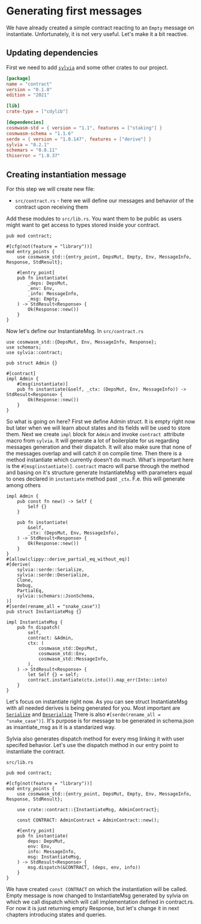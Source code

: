 # Generating first messages

We have already created a simple contract reacting to an `Empty` message on instantiate. Unfortunately, it
is not very useful. Let's make it a bit reactive.

## Updating dependencies

First we need to add [`sylvia`](https://crates.io/crates/sylvia) and some other crates to our project.

```toml
[package]
name = "contract"
version = "0.1.0"
edition = "2021"

[lib]
crate-type = ["cdylib"]

[dependencies]
cosmwasm-std = { version = "1.1", features = ["staking"] }
cosmwasm-schema = "1.1.6"
serde = { version = "1.0.147", features = ["derive"] }
sylvia = "0.2.1"
schemars = "0.8.11"
thiserror = "1.0.37"
```

## Creating instantiation message

For this step we will create new file:
- `src/contract.rs` - here we will define our messages and behavior of the contract upon receiving them

Add these modules to `src/lib.rs`. You want them to be public as users might want to get access to types stored inside your contract.

```rust,noplayground
pub mod contract;

#[cfg(not(feature = "library"))]
mod entry_points {
    use cosmwasm_std::{entry_point, DepsMut, Empty, Env, MessageInfo, Response, StdResult};

    #[entry_point]
    pub fn instantiate(
        _deps: DepsMut,
        _env: Env,
        _info: MessageInfo,
        _msg: Empty,
    ) -> StdResult<Response> {
        Ok(Response::new())
    }
}
```

Now let's define our InstantiateMsg. In `src/contract.rs`

```rust,noplayground
use cosmwasm_std::{DepsMut, Env, MessageInfo, Response};
use schemars;
use sylvia::contract;

pub struct Admin {}

#[contract]
impl Admin {
    #[msg(instantiate)]
    pub fn instantiate(&self, _ctx: (DepsMut, Env, MessageInfo)) -> StdResult<Response> {
        Ok(Response::new())
    }
}
```

So what is going on here? First we define Admin struct. It is empty right now but later when we will learn about states and its fields will be used to store them.
Next we create `impl` block for `Admin` and invoke `contract `attribute macro from `sylvia`. It will generate a lot of boilerplate for us regarding messages generation and their dispatch. It will also make sure that none of the messages overlap and will catch it on compile time.
Then there is a method instantiate which currently doesn't do much.
What's important here is the `#[msg(instantiate)]`. `contract` macro will parse through the method and basing on it's structure generate InstantiateMsg with parameters equal to ones declared in `instantiate` method past `_ctx`. F.e. this will generate among others 

```rust,noplayground
impl Admin {
    pub const fn new() -> Self {
        Self {}
    }

    pub fn instantiate(
        &self,
        _ctx: (DepsMut, Env, MessageInfo),
    ) -> StdResult<Response> {
        Ok(Response::new())
    }
}
#[allow(clippy::derive_partial_eq_without_eq)]
#[derive(
    sylvia::serde::Serialize,
    sylvia::serde::Deserialize,
    Clone,
    Debug,
    PartialEq,
    sylvia::schemars::JsonSchema,
)]
#[serde(rename_all = "snake_case")]
pub struct InstantiateMsg {}

impl InstantiateMsg {
    pub fn dispatch(
        self,
        contract: &Admin,
        ctx: (
            cosmwasm_std::DepsMut,
            cosmwasm_std::Env,
            cosmwasm_std::MessageInfo,
        ),
    ) -> StdResult<Response> {
        let Self {} = self;
        contract.instantiate(ctx.into()).map_err(Into::into)
    }
}
```

Let's focus on instantiate right now. As you can see struct InstantiateMsg with all needed derives is being generated for you.
Most important are [`Serialize`](https://docs.rs/serde/latest/serde/trait.Serialize.html) and [`Deserialize`](https://docs.rs/serde/latest/serde/trait.Deserialize.html)
There is also `#[serde(rename_all = "snake_case")]`. It's purpose is for message to be generated in schema.json as insantiate_msg as it is a standarized way.

Sylvia also generates dispatch method for every msg linking it with user specifed behavior. Let's use the dispatch method in our entry point to instantiate the contract.

`src/lib.rs`

```rust,noplayground
pub mod contract;

#[cfg(not(feature = "library"))]
mod entry_points {
    use cosmwasm_std::{entry_point, DepsMut, Empty, Env, MessageInfo, Response, StdResult};

    use crate::contract::{InstantiateMsg, AdminContract};
    
    const CONTRACT: AdminContract = AdminContract::new();

    #[entry_point]
    pub fn instantiate(
        deps: DepsMut,
        env: Env,
        info: MessageInfo,
        msg: InstantiateMsg,
    ) -> StdResult<Response> {
        msg.dispatch(&CONTRACT, (deps, env, info))
    }
}
```

We have created `const CONTRACT` on which the instantiation will be called.
Empty message is now changed to InstantiateMsg generated by sylvia on which we call dispatch which will call implementation defined in contract.rs.
For now it is just returning empty Response, but let's change it in next chapters introducing states and queries.

